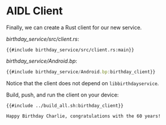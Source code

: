 # AIDL Client

Finally, we can create a Rust client for our new service.

*birthday_service/src/client.rs*:

```rust,ignore
{{#include birthday_service/src/client.rs:main}}
```

*birthday_service/Android.bp*:

```javascript
{{#include birthday_service/Android.bp:birthday_client}}
```

Notice that the client does not depend on `libbirthdayservice`.

Build, push, and run the client on your device:

```shell
{{#include ../build_all.sh:birthday_client}}
```

```text
Happy Birthday Charlie, congratulations with the 60 years!
```
